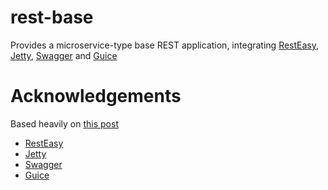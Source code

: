 # rest-base

Provides a microservice-type base REST application, integrating [RestEasy](http://resteasy.jboss.org/), [Jetty](http://www.eclipse.org/jetty/), [Swagger](http://swagger.io/) and [Guice](https://github.com/google/guice)

# Acknowledgements

Based heavily on [this post](http://robferguson.org/2016/12/22/resteasy-embedded-jetty-swagger-and-guice/)

- [RestEasy](http://resteasy.jboss.org/)
- [Jetty](http://www.eclipse.org/jetty/) 
- [Swagger](http://swagger.io/) 
- [Guice](https://github.com/google/guice)
